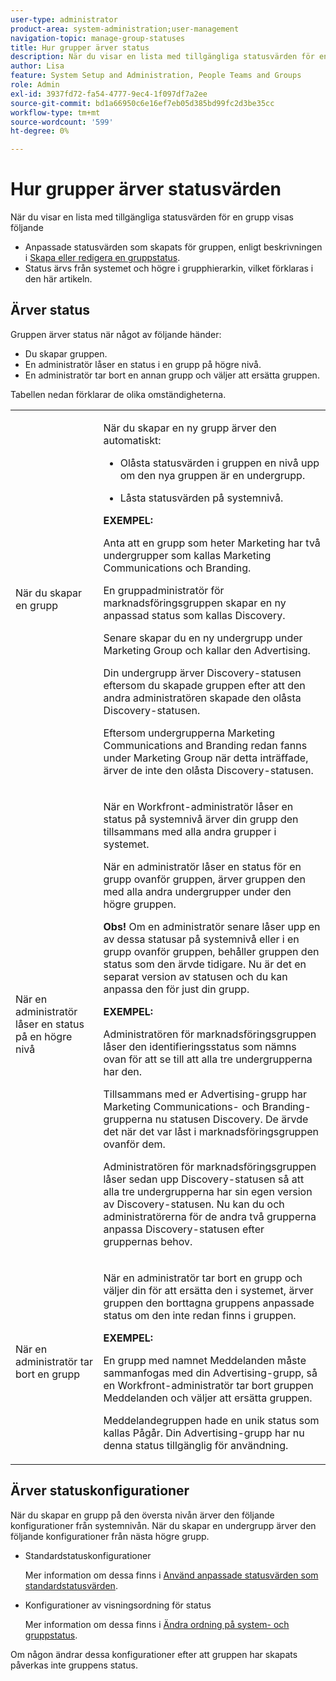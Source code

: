```yaml
---
user-type: administrator
product-area: system-administration;user-management
navigation-topic: manage-group-statuses
title: Hur grupper ärver status
description: När du visar en lista med tillgängliga statusvärden för en grupp visas följande
author: Lisa
feature: System Setup and Administration, People Teams and Groups
role: Admin
exl-id: 3937fd72-fa54-4777-9ec4-1f097df7a2ee
source-git-commit: bd1a66950c6e16ef7eb05d385bd99fc2d3be35cc
workflow-type: tm+mt
source-wordcount: '599'
ht-degree: 0%

---
```


# Hur grupper ärver statusvärden

När du visar en lista med tillgängliga statusvärden för en grupp visas följande

* Anpassade statusvärden som skapats för gruppen, enligt beskrivningen i [Skapa eller redigera en gruppstatus](../../../administration-and-setup/manage-groups/manage-group-statuses/create-or-edit-a-group-status.md).
* Status ärvs från systemet och högre i grupphierarkin, vilket förklaras i den här artikeln.

## Ärver status

Gruppen ärver status när något av följande händer:

* Du skapar gruppen.
* En administratör låser en status i en grupp på högre nivå.
* En administratör tar bort en annan grupp och väljer att ersätta gruppen.

Tabellen nedan förklarar de olika omständigheterna.

<table style="table-layout:auto"> 
 <col> 
 <col> 
 <tbody> 
  <tr> 
   <td role="rowheader">När du skapar en grupp</td> 
   <td> <p>När du skapar en ny grupp ärver den automatiskt:</p> 
    <ul> 
     <li>Olåsta statusvärden i gruppen en nivå upp om den nya gruppen är en undergrupp.</li> 
    </ul> 
    <ul> 
     <li>Låsta statusvärden på systemnivå.</li> 
    </ul> 
     <b>EXEMPEL:</b></span></span> 
     <p>Anta att en grupp som heter Marketing har två undergrupper som kallas Marketing Communications och Branding.</p> 
     <p>En gruppadministratör för marknadsföringsgruppen skapar en ny anpassad status som kallas Discovery.</p> 
     <p>Senare skapar du en ny undergrupp under Marketing Group och kallar den Advertising.</p> 
     <p>Din undergrupp ärver Discovery-statusen eftersom du skapade gruppen efter att den andra administratören skapade den olåsta Discovery-statusen.</p> 
     <p>Eftersom undergrupperna Marketing Communications and Branding redan fanns under Marketing Group när detta inträffade, ärver de inte den olåsta Discovery-statusen.</p> 
    </div> </td> 
  </tr> 
  <tr> 
   <td role="rowheader">När en administratör låser en status på en högre nivå</td> 
   <td> <p>När en Workfront-administratör låser en status på systemnivå ärver din grupp den tillsammans med alla andra grupper i systemet.</p> <p>När en administratör låser en status för en grupp ovanför gruppen, ärver gruppen den med alla andra undergrupper under den högre gruppen.</p> <p><b>Obs!</b> Om en administratör senare låser upp en av dessa statusar på systemnivå eller i en grupp ovanför gruppen, behåller gruppen den status som den ärvde tidigare. Nu är det en separat version av statusen och du kan anpassa den för just din grupp.</p> 
    <p><b>EXEMPEL:</b></p>
    <p>Administratören för marknadsföringsgruppen låser den identifieringsstatus som nämns ovan för att se till att alla tre undergrupperna har den.</p> 
    <p>Tillsammans med er Advertising-grupp har Marketing Communications- och Branding-grupperna nu statusen Discovery. De ärvde det när det var låst i marknadsföringsgruppen ovanför dem.</p> 
    <p>Administratören för marknadsföringsgruppen låser sedan upp Discovery-statusen så att alla tre undergrupperna har sin egen version av Discovery-statusen. Nu kan du och administratörerna för de andra två grupperna anpassa Discovery-statusen efter gruppernas behov.</p> 
  </td> 
  </tr> 
  <tr> 
   <td role="rowheader">När en administratör tar bort en grupp</td> 
   <td> <p>När en administratör tar bort en grupp och väljer din för att ersätta den i systemet, ärver gruppen den borttagna gruppens anpassade status om den inte redan finns i gruppen.</p> 
   <p><b>EXEMPEL: </b></p>
     <p>En grupp med namnet Meddelanden måste sammanfogas med din Advertising-grupp, så en Workfront-administratör tar bort gruppen Meddelanden och väljer att ersätta gruppen.</p> 
     <p>Meddelandegruppen hade en unik status som kallas Pågår. Din Advertising-grupp har nu denna status tillgänglig för användning.</p> 
    </div> </td> 
  </tr> 
 </tbody> 
</table>

## Ärver statuskonfigurationer

När du skapar en grupp på den översta nivån ärver den följande konfigurationer från systemnivån. När du skapar en undergrupp ärver den följande konfigurationer från nästa högre grupp.

* Standardstatuskonfigurationer

  Mer information om dessa finns i [Använd anpassade statusvärden som standardstatusvärden](../../../administration-and-setup/customize-workfront/creating-custom-status-and-priority-labels/use-custom-statuses-as-default-statuses.md).

* Konfigurationer av visningsordning för status

  Mer information om dessa finns i [Ändra ordning på system- och gruppstatus](../../../administration-and-setup/customize-workfront/creating-custom-status-and-priority-labels/reorder-system-statuses.md).

Om någon ändrar dessa konfigurationer efter att gruppen har skapats påverkas inte gruppens status.
